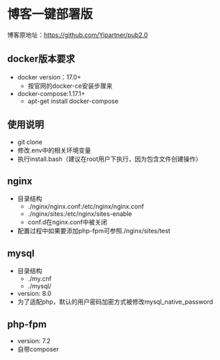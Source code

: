 # 博客一键部署版
博客原地址：https://github.com/Yipartner/pub2.0

## docker版本要求
  - docker version：17.0+
    - 按官网的docker-ce安装步骤来
  - docker-compose:1.17.1+
    - apt-get install docker-compose
    
## 使用说明
  - git clone 
  - 修改.env中的相关环境变量
  - 执行install.bash（建议在root用户下执行，因为包含文件创建操作）
  
## nginx
  - 目录结构
    - ./nginx/nginx.conf:/etc/nginx/nginx.conf
    - ./nginx/sites:/etc/nginx/sites-enable
    - conf.d在nginx.conf中被关闭
  - 配置过程中如果要添加php-fpm可参照./nginx/sites/test
  
## mysql
  - 目录结构
    - ./my.cnf
    - ./mysql/
  - version: 8.0
  - 为了适配php，默认的用户密码加密方式被修改mysql_native_password
  
## php-fpm
  - version: 7.2
  - 自带composer
